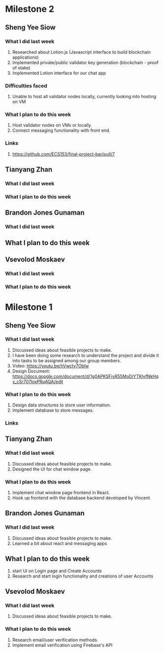 # Milestone 2
## Sheng Yee Siow
### What I did last week
1. Researched about Lotion.js (Javascript interface to build blockchain applications)
2. Implemented private/public validator key generation (blockchain - proof of stake)
3. Implemented Lotion interface for our chat app

### Difficulties faced
1. Unable to host all validator nodes locally, currently looking into hosting on VM

### What I plan to do this week
1. Host validator nodes on VMs or locally.
2. Connect messaging functionality with front end.

### Links
1. https://github.com/ECS153/final-project-bar/pull/7

## Tianyang Zhan
### What I did last week

### What I plan to do this week

## Brandon Jones Gunaman
### What I did last week

## What I plan to do this week

## Vsevolod Moskaev
### What I did last week

### What I plan to do this week


# Milestone 1
## Sheng Yee Siow
### What I did last week
1. Discussed ideas about feasible projects to make.
2. I have been doing some research to understand the project and divide it into tasks to be assigned among our group members.
3. Video: https://youtu.be/hVwcty7Oblw
4. Design Document: https://docs.google.com/document/d/1g0APKSFjyR55MoDiYTKlyfNkHqv_cSr707IoxPRuAQA/edit

### What I plan to do this week
1. Design data structures to store user information.
2. Implement database to store messages.

### Links

## Tianyang Zhan
### What I did last week
1. Discussed ideas about feasible projects to make.
2. Designed the UI for chat window page.

### What I plan to do this week
1. Implement chat window page frontend in React.
2. Hook up frontend with the database backend developed by Vincent.

## Brandon Jones Gunaman
### What I did last week
1. Discussed ideas about feasible projects to make.  
2. Learned a bit about react and messaging apps  

## What I plan to do this week
1. start UI on Login page and Create Accounts
2. Research and start login functionality and creations of user Accounts  

## Vsevolod Moskaev
### What I did last week
1. Discussed ideas about feasible projects to make.

### What I plan to do this week
1. Research email/user verification methods
2. Implement email verification using Firebase's API
